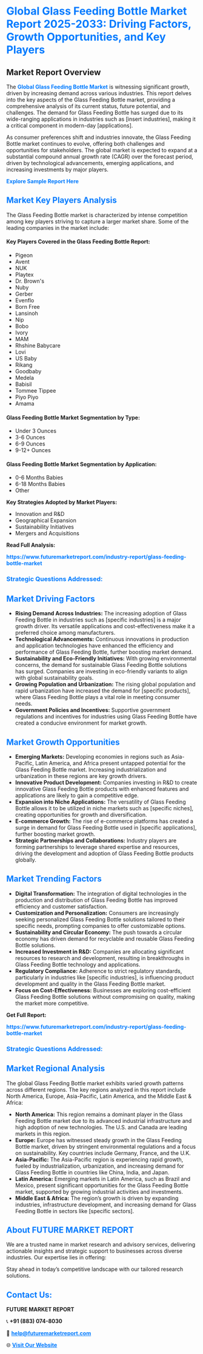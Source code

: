 <h1 style="color: #007BFF;">Global Glass Feeding Bottle Market Report 2025-2033: Driving Factors, Growth Opportunities, and Key Players</h1>

<section id="overview">
<h2>Market Report Overview</h2>
<p>The <a href="https://www.futuremarketreport.com/industry-report/glass-feeding-bottle-market" style="color: #007BFF; text-decoration: none;"><strong>Global Glass Feeding Bottle Market</strong></a> is witnessing significant growth, driven by increasing demand across various industries. This report delves into the key aspects of the Glass Feeding Bottle market, providing a comprehensive analysis of its current status, future potential, and challenges. The demand for Glass Feeding Bottle has surged due to its wide-ranging applications in industries such as [insert industries], making it a critical component in modern-day [applications].</p>
<p>As consumer preferences shift and industries innovate, the Glass Feeding Bottle market continues to evolve, offering both challenges and opportunities for stakeholders. The global market is expected to expand at a substantial compound annual growth rate (CAGR) over the forecast period, driven by technological advancements, emerging applications, and increasing investments by major players.</p>
</section>

<section id="overview">
<p><a href="https://www.futuremarketreport.com/request-sample/reportId=89760" style="color: #007BFF; text-decoration: none;"><strong>Explore Sample Report Here</strong></a></p>
</section>

<section id="key-players">
<h2 style="color: #007BFF;">Market Key Players Analysis</h2>
<p>The Glass Feeding Bottle market is characterized by intense competition among key players striving to capture a larger market share. Some of the leading companies in the market include:</p>
<h4>Key Players Covered in the Glass Feeding Bottle Report:</h4>
<ul><li>Pigeon</li><li>Avent</li><li>NUK</li><li>Playtex</li><li>Dr. Brown&#039;s</li><li>Nuby</li><li>Gerber</li><li>Evenflo</li><li>Born Free</li><li>Lansinoh</li><li>Nip</li><li>Bobo</li><li>Ivory</li><li>MAM</li><li>Rhshine Babycare</li><li>Lovi</li><li>US Baby</li><li>Rikang</li><li>Goodbaby</li><li>Medela</li><li>Babisil</li><li>Tommee Tippee</li><li>Piyo Piyo</li><li>Amama</li></ul>
<h4>Glass Feeding Bottle Market Segmentation by Type:</h4>
<ul><li>Under 3 Ounces</li><li>3-6 Ounces</li><li>6-9 Ounces</li><li>9-12+ Ounces</li></ul>

<h4>Glass Feeding Bottle Market Segmentation by Application:</h4>
<ul><li>0-6 Months Babies</li><li>6-18 Months Babies</li><li>Other</li></ul>
<p><strong>Key Strategies Adopted by Market Players:</strong></p>
<ul>
<li>Innovation and R&D</li>
<li>Geographical Expansion</li>
<li>Sustainability Initiatives</li>
<li>Mergers and Acquisitions</li>
</ul>
</section>

<section>
<p><strong>Read Full Analysis: </strong></p><a href="https://www.futuremarketreport.com/industry-report/glass-feeding-bottle-market" style="color: #007BFF; text-decoration: none;"><strong>https://www.futuremarketreport.com/industry-report/glass-feeding-bottle-market</strong></a>
<h3 style="color: #007BFF;">Strategic Questions Addressed:</h3>
</section>

<section id="driving-factors">
<h2 style="color: #007BFF;">Market Driving Factors</h2>
<ul>
<li><strong>Rising Demand Across Industries:</strong> The increasing adoption of Glass Feeding Bottle in industries such as [specific industries] is a major growth driver. Its versatile applications and cost-effectiveness make it a preferred choice among manufacturers.</li>
<li><strong>Technological Advancements:</strong> Continuous innovations in production and application technologies have enhanced the efficiency and performance of Glass Feeding Bottle, further boosting market demand.</li>
<li><strong>Sustainability and Eco-Friendly Initiatives:</strong> With growing environmental concerns, the demand for sustainable Glass Feeding Bottle solutions has surged. Companies are investing in eco-friendly variants to align with global sustainability goals.</li>
<li><strong>Growing Population and Urbanization:</strong> The rising global population and rapid urbanization have increased the demand for [specific products], where Glass Feeding Bottle plays a vital role in meeting consumer needs.</li>
<li><strong>Government Policies and Incentives:</strong> Supportive government regulations and incentives for industries using Glass Feeding Bottle have created a conducive environment for market growth.</li>
</ul>
</section>

<section id="growth-opportunities">
<h2 style="color: #007BFF;">Market Growth Opportunities</h2>
<ul>
<li><strong>Emerging Markets:</strong> Developing economies in regions such as Asia-Pacific, Latin America, and Africa present untapped potential for the Glass Feeding Bottle market. Increasing industrialization and urbanization in these regions are key growth drivers.</li>
<li><strong>Innovative Product Development:</strong> Companies investing in R&D to create innovative Glass Feeding Bottle products with enhanced features and applications are likely to gain a competitive edge.</li>
<li><strong>Expansion into Niche Applications:</strong> The versatility of Glass Feeding Bottle allows it to be utilized in niche markets such as [specific niches], creating opportunities for growth and diversification.</li>
<li><strong>E-commerce Growth:</strong> The rise of e-commerce platforms has created a surge in demand for Glass Feeding Bottle used in [specific applications], further boosting market growth.</li>
<li><strong>Strategic Partnerships and Collaborations:</strong> Industry players are forming partnerships to leverage shared expertise and resources, driving the development and adoption of Glass Feeding Bottle products globally.</li>
</ul>
</section>

<section id="trending-factors">
<h2 style="color: #007BFF;">Market Trending Factors</h2>
<ul>
<li><strong>Digital Transformation:</strong> The integration of digital technologies in the production and distribution of Glass Feeding Bottle has improved efficiency and customer satisfaction.</li>
<li><strong>Customization and Personalization:</strong> Consumers are increasingly seeking personalized Glass Feeding Bottle solutions tailored to their specific needs, prompting companies to offer customizable options.</li>
<li><strong>Sustainability and Circular Economy:</strong> The push towards a circular economy has driven demand for recyclable and reusable Glass Feeding Bottle solutions.</li>
<li><strong>Increased Investment in R&D:</strong> Companies are allocating significant resources to research and development, resulting in breakthroughs in Glass Feeding Bottle technology and applications.</li>
<li><strong>Regulatory Compliance:</strong> Adherence to strict regulatory standards, particularly in industries like [specific industries], is influencing product development and quality in the Glass Feeding Bottle market.</li>
<li><strong>Focus on Cost-Effectiveness:</strong> Businesses are exploring cost-efficient Glass Feeding Bottle solutions without compromising on quality, making the market more competitive.</li>
</ul>
</section>

<section>
<p><strong>Get Full Report: </strong></p><a href="https://www.futuremarketreport.com/industry-report/glass-feeding-bottle-market" style="color: #007BFF; text-decoration: none;"><strong>https://www.futuremarketreport.com/industry-report/glass-feeding-bottle-market</strong></a>
<h3 style="color: #007BFF;">Strategic Questions Addressed:</h3>
</section>


<section id="regional-analysis">
<h2 style="color: #007BFF;">Market Regional Analysis</h2>
<p>The global Glass Feeding Bottle market exhibits varied growth patterns across different regions. The key regions analyzed in this report include North America, Europe, Asia-Pacific, Latin America, and the Middle East & Africa:</p>
<ul>
<li><strong>North America:</strong> This region remains a dominant player in the Glass Feeding Bottle market due to its advanced industrial infrastructure and high adoption of new technologies. The U.S. and Canada are leading markets in this region.</li>
<li><strong>Europe:</strong> Europe has witnessed steady growth in the Glass Feeding Bottle market, driven by stringent environmental regulations and a focus on sustainability. Key countries include Germany, France, and the U.K.</li>
<li><strong>Asia-Pacific:</strong> The Asia-Pacific region is experiencing rapid growth, fueled by industrialization, urbanization, and increasing demand for Glass Feeding Bottle in countries like China, India, and Japan.</li>
<li><strong>Latin America:</strong> Emerging markets in Latin America, such as Brazil and Mexico, present significant opportunities for the Glass Feeding Bottle market, supported by growing industrial activities and investments.</li>
<li><strong>Middle East & Africa:</strong> The region’s growth is driven by expanding industries, infrastructure development, and increasing demand for Glass Feeding Bottle in sectors like [specific sectors].</li>
</ul>
</section>

<footer>
<h2 style="color: #007BFF;">About FUTURE MARKET REPORT</h2>
<p>We are a trusted name in market research and advisory services, delivering actionable insights and strategic support to businesses across diverse industries. Our expertise lies in offering:</p>

<p>Stay ahead in today’s competitive landscape with our tailored research solutions.</p>

<h2 style="color: #007BFF;">Contact Us:</h2>
<p><strong>FUTURE MARKET REPORT</strong></p>
<p>📞 <strong>+91 (883) 074-8030</strong></p>
<p>📧 <strong><a href="mailto:help@futuremarketreport.com" style="color: #007BFF;">help@futuremarketreport.com</a></strong></p>
<p>🌐 <strong><a href="https://www.futuremarketreport.com/" style="color: #007BFF;">Visit Our Website</a></strong></p>
</footer>